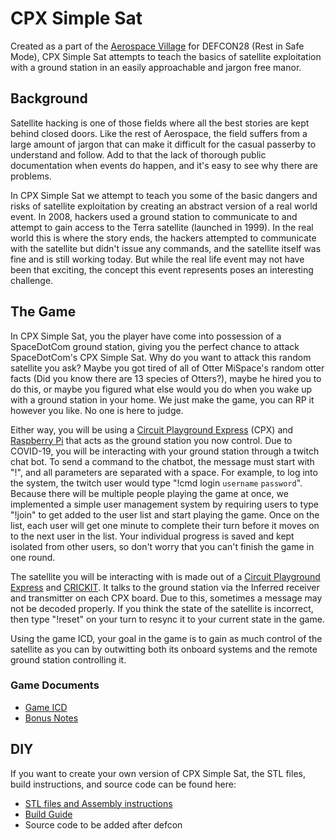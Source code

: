 # CPX Simple Sat

Created as a part of the [Aerospace Village](https://aerospacevillage.org/) for DEFCON28 (Rest in Safe Mode), CPX Simple Sat attempts to teach the basics of satellite exploitation with a ground station in an easily approachable and jargon free manor.  

## Background

Satellite hacking is one of those fields where all the best stories are kept behind closed doors.  Like the rest of Aerospace, the field suffers from a large amount of jargon that can make it difficult for the casual passerby to understand and follow.  Add to that the lack of thorough public documentation when events do happen, and it's easy to see why there are problems.  

In CPX Simple Sat we attempt to teach you some of the basic dangers and risks of satellite exploitation by creating an abstract version of a real world event.  In 2008, hackers used a ground station to communicate to and attempt to gain access to the Terra satellite (launched in 1999).  In the real world this is where the story ends, the hackers attempted to communicate with the satellite but didn't issue any commands, and the satellite itself was fine and is still working today.  But while the real life event may not have been that exciting, the concept this event represents poses an interesting challenge.

## The Game

In CPX Simple Sat, you the player have come into possession of a SpaceDotCom ground station, giving you the perfect chance to attack SpaceDotCom's CPX Simple Sat.  Why do you want to attack this random satellite you ask?  Maybe you got tired of all of Otter MiSpace's random otter facts (Did you know there are 13 species of Otters?), maybe he hired you to do this, or maybe you figured what else would you do when you wake up with a ground station in your home.  We just make the game, you can RP it however you like.  No one is here to judge.

Either way, you will be using a [Circuit Playground Express](https://www.adafruit.com/product/3333) (CPX) and [Raspberry Pi](https://www.raspberrypi.org/) that acts as the ground station you now control.  Due to COVID-19, you will be interacting with your ground station through a twitch chat bot.  To send a command to the chatbot, the message must start with "!", and all parameters are separated with a space.  For example, to log into the system, the twitch user would type "!cmd login `username` `password`".  Because there will be multiple people playing the game at once, we implemented a simple user management system by requiring users to type "!join" to get added to the user list and start playing the game.  Once on the list, each user will get one minute to complete their turn before it moves on to the next user in the list.  Your individual progress is saved and kept isolated from other users, so don't worry that you can't finish the game in one round.  

The satellite you will be interacting with is made out of a  [Circuit Playground Express](https://www.adafruit.com/product/3333) and [CRICKIT](https://www.adafruit.com/product/3093).  It talks to the ground station via the Inferred receiver and transmitter on each CPX board.  Due to this, sometimes a message may not be decoded properly.  If you think the state of the satellite is incorrect, then type "!reset" on your turn to resync it to your current state in the game.  

Using the game ICD, your goal in the game is to gain as much control of the satellite as you can by outwitting both its onboard systems and the remote ground station controlling it.  

### Game Documents

- [Game ICD](./SimpleSat_ICD.pdf)
- [Bonus Notes](./BONUS-cpx-sat-notes.pdf)

## DIY

If you want to create your own version of CPX Simple Sat, the STL files, build instructions, and source code can be found here: 

- [STL files and Assembly instructions](./3D_Files/README.md)
- [Build Guide](./buildGuide.md)
- Source code to be added after defcon
